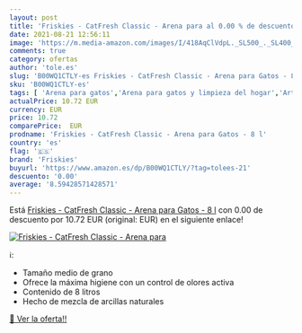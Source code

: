 ```yaml
---
layout: post
title: 'Friskies - CatFresh Classic - Arena para al 0.00 % de descuento'
date: 2021-08-21 12:56:11
image: 'https://m.media-amazon.com/images/I/418AqClVdpL._SL500_._SL400_.jpg'
comments: true
category: ofertas
author: 'tole.es'
slug: 'B00WQ1CTLY-es Friskies - CatFresh Classic - Arena para Gatos - 8 l'
sku: 'B00WQ1CTLY-es'
tags: [ 'Arena para gatos','Arena para gatos y limpieza del hogar','Artículos para gatos','Productos para mascotas','friskies', ]
actualPrice: 10.72 EUR
currency: EUR
price: 10.72
comparePrice:  EUR
prodname: 'Friskies - CatFresh Classic - Arena para Gatos - 8 l'
country: 'es'
flag: '🇪🇸'
brand: 'Friskies'
buyurl: 'https://www.amazon.es/dp/B00WQ1CTLY/?tag=tolees-21'
descuento: '0.00'
average: '8.59428571428571'
---
```


Está [Friskies - CatFresh Classic - Arena para Gatos - 8 l](https://www.amazon.es/dp/B00WQ1CTLY/?tag=tolees-21) con 0.00 de descuento por 10.72 EUR (original:  EUR) en el siguiente enlace!

[![Friskies - CatFresh Classic - Arena para](https://m.media-amazon.com/images/I/418AqClVdpL._SL500_._SL400_.jpg)](https://www.amazon.es/dp/B00WQ1CTLY/?tag=tolees-21)

ℹ️:

- Tamaño medio de grano
- Ofrece la máxima higiene con un control de olores activa
- Contenido de 8 litros
- Hecho de mezcla de arcillas naturales

[🛒 Ver la oferta!!](https://www.amazon.es/dp/B00WQ1CTLY/?tag=tolees-21)
